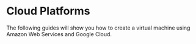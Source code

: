 # Cloud Platforms

The following guides will show you how to create a virtual machine using Amazon Web Services and Google Cloud.
